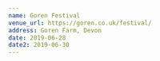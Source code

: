 ```yaml
---
name: Goren Festival
venue_url: https://goren.co.uk/festival/
address: Goren Farm, Devon
date: 2019-06-28
date2: 2019-06-30
---
```


